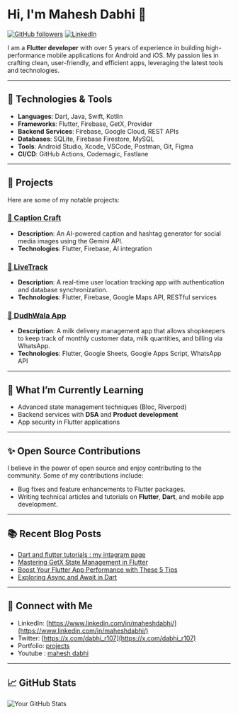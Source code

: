 # Hi, I'm Mahesh Dabhi 👋

[![GitHub followers](https://img.shields.io/github/followers/mahesh1071997?label=Follow&style=social)](https://github.com/mahesh1071997)
[![LinkedIn](https://img.shields.io/badge/LinkedIn-connect-blue?style=flat&logo=linkedin)](https://www.linkedin.com/in/maheshdabhi/)


I am a **Flutter developer** with over 5 years of experience in building high-performance mobile applications for Android and iOS. My passion lies in crafting clean, user-friendly, and efficient apps, leveraging the latest tools and technologies.

---

## 🚀 Technologies & Tools

- **Languages**: Dart, Java, Swift, Kotlin
- **Frameworks**: Flutter, Firebase, GetX, Provider
- **Backend Services**: Firebase, Google Cloud, REST APIs
- **Databases**: SQLite, Firebase Firestore, MySQL
- **Tools**: Android Studio, Xcode, VSCode, Postman, Git, Figma
- **CI/CD**: GitHub Actions, Codemagic, Fastlane

---

## 💼 Projects

Here are some of my notable projects:

### [📝 Caption Craft](https://github.com/mahesh1071997/caption-App)
- **Description**: An AI-powered caption and hashtag generator for social media images using the Gemini API.
- **Technologies**: Flutter, Firebase, AI integration

### [📍 LiveTrack](https://play.google.com/store/apps/details?id=com.gatistavamsoftech.livetrack)
- **Description**: A real-time user location tracking app with authentication and database synchronization.
- **Technologies**: Flutter, Firebase, Google Maps API, RESTful services

### [🛒 DudhWala App](https://github.com/your-github-username/dudhwala-app)
- **Description**: A milk delivery management app that allows shopkeepers to keep track of monthly customer data, milk quantities, and billing via WhatsApp.
- **Technologies**: Flutter, Google Sheets, Google Apps Script, WhatsApp API

---

## 🌱 What I’m Currently Learning

- Advanced state management techniques (Bloc, Riverpod)
- Backend services with **DSA** and **Product development**
- App security in Flutter applications

---

## ✨ Open Source Contributions

I believe in the power of open source and enjoy contributing to the community. Some of my contributions include:
- Bug fixes and feature enhancements to Flutter packages.
- Writing technical articles and tutorials on **Flutter**, **Dart**, and mobile app development.

---

## 📚 Recent Blog Posts

- [Dart and flutter tutorials : my intagram page](https://www.instagram.com/flutter_language_programmings/)
- [Mastering GetX State Management in Flutter](https://www.linkedin.com/posts/maheshdabhi_activity-7247153375719415808-GOe9?utm_source=share&utm_medium=member_desktop)
- [Boost Your Flutter App Performance with These 5 Tips](https://www.linkedin.com/posts/maheshdabhi_flutter-dart-appdevelopment-activity-7242838672818003968-0yAe?utm_source=share&utm_medium=member_desktop)
- [Exploring Async and Await in Dart](https://www.linkedin.com/posts/maheshdabhi_activity-7240636512659226626-pygi?utm_source=share&utm_medium=member_desktop)

---

## 🔗 Connect with Me

- LinkedIn: [https://www.linkedin.com/in/maheshdabhi/](https://www.linkedin.com/in/maheshdabhi/)
- Twitter: [https://x.com/dabhi_r107](https://x.com/dabhi_r107)
- Portfolio: [projects](https://gatistavam.com)
- Youtube : [mahesh dabhi](https://www.youtube.com/@maheshdabhi6093)
---

## 📈 GitHub Stats

![Your GitHub Stats](https://github-readme-stats.vercel.app/api?username=mahesh1071997&show_icons=true&theme=radical)
